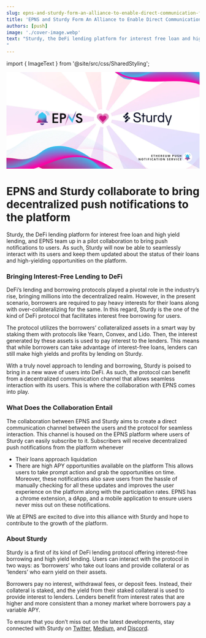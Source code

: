 ```yaml
---
slug: epns-and-sturdy-form-an-alliance-to-enable-direct-communication-for-users
title: 'EPNS and Sturdy Form An Alliance to Enable Direct Communication for Users'
authors: [push]
image: './cover-image.webp'
text: "Sturdy, the DeFi lending platform for interest free loan and high yield lending, and EPNS team up in a pilot collaboration to bring push notifications to users. As such, Sturdy will now be able to seamlessly interact with its users and keep them updated about the status of their loans and high-yielding opportunities on the platform.
"
---
```


import { ImageText } from '@site/src/css/SharedStyling';

![Cover Image of EPNS and Sturdy Form An Alliance to Enable Direct Communication for Users](./cover-image.webp)

<!--truncate-->

<!--customheaderpoint-->

# EPNS and Sturdy collaborate to bring decentralized push notifications to the platform

Sturdy, the DeFi lending platform for interest free loan and high yield lending, and EPNS team up in a pilot collaboration to bring push notifications to users. As such, Sturdy will now be able to seamlessly interact with its users and keep them updated about the status of their loans and high-yielding opportunities on the platform.

### Bringing Interest-Free Lending to DeFi

DeFi’s lending and borrowing protocols played a pivotal role in the industry’s rise, bringing millions into the decentralized realm. However, in the present scenario, borrowers are required to pay heavy interests for their loans along with over-collateralizing for the same. In this regard, Sturdy is the one of the kind of DeFi protocol that facilitates interest free borrowing for users.

The protocol utilizes the borrowers’ collateralized assets in a smart way by staking them with protocols like Yearn, Convex, and Lido. Then, the interest generated by these assets is used to pay interest to the lenders. This means that while borrowers can take advantage of interest-free loans, lenders can still make high yields and profits by lending on Sturdy.

With a truly novel approach to lending and borrowing, Sturdy is poised to bring in a new wave of users into DeFi. As such, the protocol can benefit from a decentralized communication channel that allows seamless interaction with its users. This is where the collaboration with EPNS comes into play.

### What Does the Collaboration Entail

The collaboration between EPNS and Sturdy aims to create a direct communication channel between the users and the protocol for seamless interaction. This channel is housed on the EPNS platform where users of Sturdy can easily subscribe to it. Subscribers will receive decentralized push notifications from the platform whenever

- Their loans approach liquidation
- There are high APY opportunities available on the platform
  This allows users to take prompt action and grab the opportunities on time. Moreover, these notifications also save users from the hassle of manually checking for all these updates and improves the user experience on the platform along with the participation rates. EPNS has a chrome extension, a dApp, and a mobile application to ensure users never miss out on these notifications.

We at EPNS are excited to dive into this alliance with Sturdy and hope to contribute to the growth of the platform.

### About Sturdy

Sturdy is a first of its kind of DeFi lending protocol offering interest-free borrowing and high yield lending. Users can interact with the protocol in two ways: as ‘borrowers’ who take out loans and provide collateral or as ‘lenders’ who earn yield on their assets.

Borrowers pay no interest, withdrawal fees, or deposit fees. Instead, their collateral is staked, and the yield from their staked collateral is used to provide interest to lenders. Lenders benefit from interest rates that are higher and more consistent than a money market where borrowers pay a variable APY.

To ensure that you don’t miss out on the latest developments, stay connected with Sturdy on [Twitter](https://twitter.com/SturdyFinance), [Medium](https://sturdyfinance.medium.com/), and [Discord](https://discord.gg/tRVHp6Vx5N).
